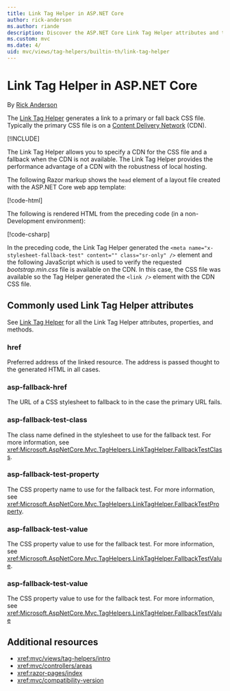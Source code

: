 ```yaml
---
title: Link Tag Helper in ASP.NET Core
author: rick-anderson
ms.author: riande
description: Discover the ASP.NET Core Link Tag Helper attributes and the role each attribute plays in extending behavior of the HTML Link tag.
ms.custom: mvc
ms.date: 4/
uid: mvc/views/tag-helpers/builtin-th/link-tag-helper
---
```

# Link Tag Helper in ASP.NET Core

By [Rick Anderson](https://twitter.com/RickAndMSFT)

The [Link Tag Helper](xref:Microsoft.AspNetCore.Mvc.TagHelpers.LinkTagHelper) generates a link to a primary or fall back CSS file. Typically the primary CSS file is on a [Content Delivery Network](/office365/enterprise/content-delivery-networks#what-exactly-is-a-cdn) (CDN).

[!INCLUDE[](~/includes/cdn.md)]

The Link Tag Helper allows you to specify a CDN for the CSS file and a fallback when the CDN is not available. The Link Tag Helper provides the performance advantage of a CDN with the robustness of local hosting.

The following Razor markup shows the `head` element of a layout file created with the ASP.NET Core web app template:

[!code-html[](link-tag-helper/sample/_Layout.cshtml?name=snippet)]

The following is rendered HTML from the preceding code (in a non-Development environment):

[!code-csharp[](link-tag-helper/sample/HtmlPage.html)]

In the preceding code, the Link Tag Helper generated the `<meta name="x-stylesheet-fallback-test" content="" class="sr-only" />` element and the following JavaScript which is used to verify the requested *bootstrap.min.css* file is available on the CDN. In this case, the CSS file was available so the Tag Helper generated the `<link />` element with the CDN CSS file.

## Commonly used Link Tag Helper attributes

See [Link Tag Helper](xref:Microsoft.AspNetCore.Mvc.TagHelpers.LinkTagHelper)  for all the Link Tag Helper attributes, properties, and methods.

### href

Preferred address of the linked resource. The address is passed thought to the generated HTML in all cases.

### asp-fallback-href

The URL of a CSS stylesheet to fallback to in the case the primary URL fails.

### asp-fallback-test-class

The class name defined in the stylesheet to use for the fallback test. For more information, see <xref:Microsoft.AspNetCore.Mvc.TagHelpers.LinkTagHelper.FallbackTestClass>.

### asp-fallback-test-property

The CSS property name to use for the fallback test. For more information, see <xref:Microsoft.AspNetCore.Mvc.TagHelpers.LinkTagHelper.FallbackTestProperty>.

### asp-fallback-test-value

The CSS property value to use for the fallback test. For more information, see <xref:Microsoft.AspNetCore.Mvc.TagHelpers.LinkTagHelper.FallbackTestValue>.

### asp-fallback-test-value

The CSS property value to use for the fallback test. For more information, see <xref:Microsoft.AspNetCore.Mvc.TagHelpers.LinkTagHelper.FallbackTestValue>

## Additional resources

* <xref:mvc/views/tag-helpers/intro>
* <xref:mvc/controllers/areas>
* <xref:razor-pages/index>
* <xref:mvc/compatibility-version>
